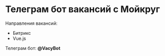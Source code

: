 # Телеграм бот вакансий с Мойкруг
Направления вакансий: 
* Битрикс
* Vue.js

Телеграм бот: **@VacyBot**

